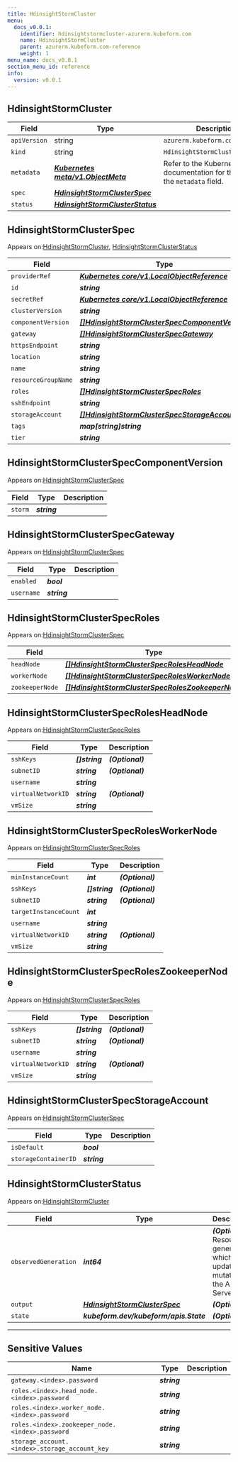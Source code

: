 ```yaml
---
title: HdinsightStormCluster
menu:
  docs_v0.0.1:
    identifier: hdinsightstormcluster-azurerm.kubeform.com
    name: HdinsightStormCluster
    parent: azurerm.kubeform.com-reference
    weight: 1
menu_name: docs_v0.0.1
section_menu_id: reference
info:
  version: v0.0.1
---
```


## HdinsightStormCluster
| Field | Type | Description |
| ------ | ----- | ----------- |
| `apiVersion` | string | `azurerm.kubeform.com/v1alpha1` |
|    `kind` | string | `HdinsightStormCluster` |
| `metadata` | ***[Kubernetes meta/v1.ObjectMeta](https://kubernetes.io/docs/reference/generated/kubernetes-api/v1.13/#objectmeta-v1-meta)***|Refer to the Kubernetes API documentation for the fields of the `metadata` field.|
| `spec` | ***[HdinsightStormClusterSpec](#hdinsightstormclusterspec)***||
| `status` | ***[HdinsightStormClusterStatus](#hdinsightstormclusterstatus)***||
## HdinsightStormClusterSpec

Appears on:[HdinsightStormCluster](#hdinsightstormcluster), [HdinsightStormClusterStatus](#hdinsightstormclusterstatus)

| Field | Type | Description |
| ------ | ----- | ----------- |
| `providerRef` | ***[Kubernetes core/v1.LocalObjectReference](https://kubernetes.io/docs/reference/generated/kubernetes-api/v1.13/#localobjectreference-v1-core)***||
| `id` | ***string***||
| `secretRef` | ***[Kubernetes core/v1.LocalObjectReference](https://kubernetes.io/docs/reference/generated/kubernetes-api/v1.13/#localobjectreference-v1-core)***||
| `clusterVersion` | ***string***||
| `componentVersion` | ***[[]HdinsightStormClusterSpecComponentVersion](#hdinsightstormclusterspeccomponentversion)***||
| `gateway` | ***[[]HdinsightStormClusterSpecGateway](#hdinsightstormclusterspecgateway)***||
| `httpsEndpoint` | ***string***| ***(Optional)*** |
| `location` | ***string***||
| `name` | ***string***||
| `resourceGroupName` | ***string***||
| `roles` | ***[[]HdinsightStormClusterSpecRoles](#hdinsightstormclusterspecroles)***||
| `sshEndpoint` | ***string***| ***(Optional)*** |
| `storageAccount` | ***[[]HdinsightStormClusterSpecStorageAccount](#hdinsightstormclusterspecstorageaccount)***||
| `tags` | ***map[string]string***| ***(Optional)*** |
| `tier` | ***string***||
## HdinsightStormClusterSpecComponentVersion

Appears on:[HdinsightStormClusterSpec](#hdinsightstormclusterspec)

| Field | Type | Description |
| ------ | ----- | ----------- |
| `storm` | ***string***||
## HdinsightStormClusterSpecGateway

Appears on:[HdinsightStormClusterSpec](#hdinsightstormclusterspec)

| Field | Type | Description |
| ------ | ----- | ----------- |
| `enabled` | ***bool***||
| `username` | ***string***||
## HdinsightStormClusterSpecRoles

Appears on:[HdinsightStormClusterSpec](#hdinsightstormclusterspec)

| Field | Type | Description |
| ------ | ----- | ----------- |
| `headNode` | ***[[]HdinsightStormClusterSpecRolesHeadNode](#hdinsightstormclusterspecrolesheadnode)***||
| `workerNode` | ***[[]HdinsightStormClusterSpecRolesWorkerNode](#hdinsightstormclusterspecrolesworkernode)***||
| `zookeeperNode` | ***[[]HdinsightStormClusterSpecRolesZookeeperNode](#hdinsightstormclusterspecroleszookeepernode)***||
## HdinsightStormClusterSpecRolesHeadNode

Appears on:[HdinsightStormClusterSpecRoles](#hdinsightstormclusterspecroles)

| Field | Type | Description |
| ------ | ----- | ----------- |
| `sshKeys` | ***[]string***| ***(Optional)*** |
| `subnetID` | ***string***| ***(Optional)*** |
| `username` | ***string***||
| `virtualNetworkID` | ***string***| ***(Optional)*** |
| `vmSize` | ***string***||
## HdinsightStormClusterSpecRolesWorkerNode

Appears on:[HdinsightStormClusterSpecRoles](#hdinsightstormclusterspecroles)

| Field | Type | Description |
| ------ | ----- | ----------- |
| `minInstanceCount` | ***int***| ***(Optional)*** |
| `sshKeys` | ***[]string***| ***(Optional)*** |
| `subnetID` | ***string***| ***(Optional)*** |
| `targetInstanceCount` | ***int***||
| `username` | ***string***||
| `virtualNetworkID` | ***string***| ***(Optional)*** |
| `vmSize` | ***string***||
## HdinsightStormClusterSpecRolesZookeeperNode

Appears on:[HdinsightStormClusterSpecRoles](#hdinsightstormclusterspecroles)

| Field | Type | Description |
| ------ | ----- | ----------- |
| `sshKeys` | ***[]string***| ***(Optional)*** |
| `subnetID` | ***string***| ***(Optional)*** |
| `username` | ***string***||
| `virtualNetworkID` | ***string***| ***(Optional)*** |
| `vmSize` | ***string***||
## HdinsightStormClusterSpecStorageAccount

Appears on:[HdinsightStormClusterSpec](#hdinsightstormclusterspec)

| Field | Type | Description |
| ------ | ----- | ----------- |
| `isDefault` | ***bool***||
| `storageContainerID` | ***string***||
## HdinsightStormClusterStatus

Appears on:[HdinsightStormCluster](#hdinsightstormcluster)

| Field | Type | Description |
| ------ | ----- | ----------- |
| `observedGeneration` | ***int64***| ***(Optional)*** Resource generation, which is updated on mutation by the API Server.|
| `output` | ***[HdinsightStormClusterSpec](#hdinsightstormclusterspec)***| ***(Optional)*** |
| `state` | ***kubeform.dev/kubeform/apis.State***| ***(Optional)*** |
---
## Sensitive Values
| Name | Type | Description |
|------|------|-------------|
| `gateway.<index>.password` | ***string*** ||
| `roles.<index>.head_node.<index>.password` | ***string*** ||
| `roles.<index>.worker_node.<index>.password` | ***string*** ||
| `roles.<index>.zookeeper_node.<index>.password` | ***string*** ||
| `storage_account.<index>.storage_account_key` | ***string*** ||
